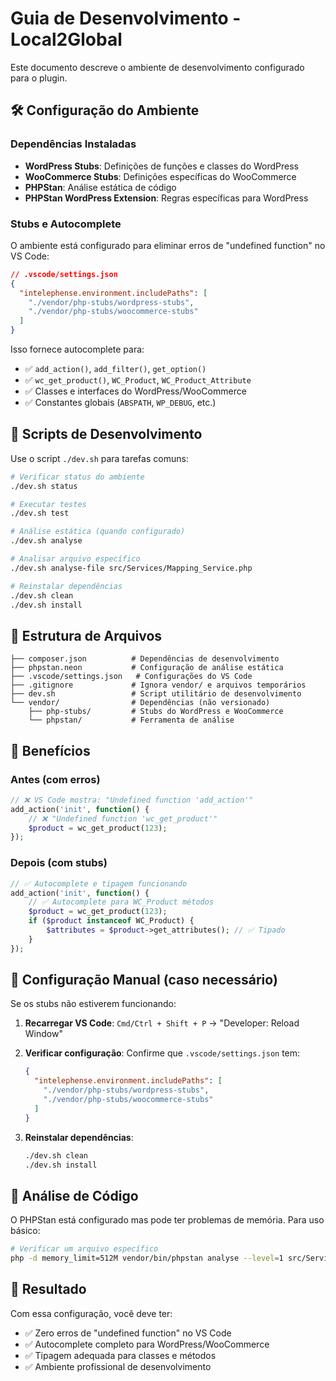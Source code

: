# Guia de Desenvolvimento - Local2Global

Este documento descreve o ambiente de desenvolvimento configurado para o plugin.

## 🛠️ Configuração do Ambiente

### Dependências Instaladas

- **WordPress Stubs**: Definições de funções e classes do WordPress
- **WooCommerce Stubs**: Definições específicas do WooCommerce  
- **PHPStan**: Análise estática de código
- **PHPStan WordPress Extension**: Regras específicas para WordPress

### Stubs e Autocomplete

O ambiente está configurado para eliminar erros de "undefined function" no VS Code:

```json
// .vscode/settings.json
{
  "intelephense.environment.includePaths": [
    "./vendor/php-stubs/wordpress-stubs",
    "./vendor/php-stubs/woocommerce-stubs"
  ]
}
```

Isso fornece autocomplete para:
- ✅ `add_action()`, `add_filter()`, `get_option()`
- ✅ `wc_get_product()`, `WC_Product`, `WC_Product_Attribute`
- ✅ Classes e interfaces do WordPress/WooCommerce
- ✅ Constantes globais (`ABSPATH`, `WP_DEBUG`, etc.)

## 🚀 Scripts de Desenvolvimento

Use o script `./dev.sh` para tarefas comuns:

```bash
# Verificar status do ambiente
./dev.sh status

# Executar testes
./dev.sh test

# Análise estática (quando configurado)
./dev.sh analyse

# Analisar arquivo específico
./dev.sh analyse-file src/Services/Mapping_Service.php

# Reinstalar dependências
./dev.sh clean
./dev.sh install
```

## 📁 Estrutura de Arquivos

```
├── composer.json          # Dependências de desenvolvimento
├── phpstan.neon           # Configuração de análise estática
├── .vscode/settings.json   # Configurações do VS Code
├── .gitignore             # Ignora vendor/ e arquivos temporários
├── dev.sh                 # Script utilitário de desenvolvimento
└── vendor/                # Dependências (não versionado)
    ├── php-stubs/         # Stubs do WordPress e WooCommerce
    └── phpstan/           # Ferramenta de análise
```

## 🎯 Benefícios

### Antes (com erros)
```php
// ❌ VS Code mostra: "Undefined function 'add_action'"
add_action('init', function() {
    // ❌ "Undefined function 'wc_get_product'"
    $product = wc_get_product(123);
});
```

### Depois (com stubs)
```php
// ✅ Autocomplete e tipagem funcionando
add_action('init', function() {
    // ✅ Autocomplete para WC_Product métodos
    $product = wc_get_product(123);
    if ($product instanceof WC_Product) {
        $attributes = $product->get_attributes(); // ✅ Tipado
    }
});
```

## 🔧 Configuração Manual (caso necessário)

Se os stubs não estiverem funcionando:

1. **Recarregar VS Code**: `Cmd/Ctrl + Shift + P` → "Developer: Reload Window"

2. **Verificar configuração**: Confirme que `.vscode/settings.json` tem:
   ```json
   {
     "intelephense.environment.includePaths": [
       "./vendor/php-stubs/wordpress-stubs",
       "./vendor/php-stubs/woocommerce-stubs"
     ]
   }
   ```

3. **Reinstalar dependências**:
   ```bash
   ./dev.sh clean
   ./dev.sh install
   ```

## 📝 Análise de Código

O PHPStan está configurado mas pode ter problemas de memória. Para uso básico:

```bash
# Verificar um arquivo específico
php -d memory_limit=512M vendor/bin/phpstan analyse --level=1 src/Services/Mapping_Service.php
```

## 🎉 Resultado

Com essa configuração, você deve ter:
- ✅ Zero erros de "undefined function" no VS Code
- ✅ Autocomplete completo para WordPress/WooCommerce
- ✅ Tipagem adequada para classes e métodos
- ✅ Ambiente profissional de desenvolvimento